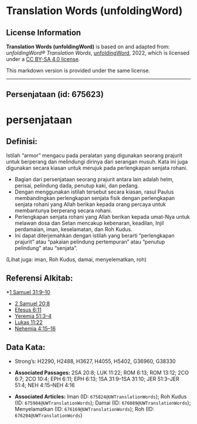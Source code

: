 # Translation Words (unfoldingWord)

## License Information

**Translation Words (unfoldingWord)** is based on and adapted from: _unfoldingWord® Translation Words_, [unfoldingWord](https://unfoldingword.org/utw), 2022, which is licensed under a [CC BY-SA 4.0 license](https://creativecommons.org/licenses/by-sa/4.0/legalcode.en).

This markdown version is provided under the same license.



--------------------------------

## Persenjataan (id: 675623)

persenjataan
============

Definisi:
---------

Istilah “armor” mengacu pada peralatan yang digunakan seorang prajurit untuk berperang dan melindungi dirinya dari serangan musuh. Kata ini juga digunakan secara kiasan untuk merujuk pada perlengkapan senjata rohani.

* Bagian dari persenjataan seorang prajurit antara lain adalah helm, perisai, pelindung dada, penutup kaki, dan pedang.
* Dengan menggunakan istilah tersebut secara kiasan, rasul Paulus membandingkan perlengkapan senjata fisik dengan perlengkapan senjata rohani yang Allah berikan kepada orang percaya untuk membantunya berperang secara rohani.
* Perlengkapan senjata rohani yang Allah berikan kepada umat\-Nya untuk melawan dosa dan Setan mencakup kebenaran, keadilan, Injil perdamaian, iman, keselamatan, dan Roh Kudus.
* Ini dapat diterjemahkan dengan istilah yang berarti “perlengkapan prajurit” atau “pakaian pelindung pertempuran” atau “penutup pelindung” atau “senjata”.

(Lihat juga: iman, Roh Kudus, damai, menyelematkan, roh)

Referensi Alkitab:
------------------

\*[1 Samuel 31:9–10](https://ref.ly/1Sam0:0)

* [2 Samuel 20:8](https://ref.ly/2Sam0:0)
* [Efesus 6:11](https://ref.ly/Eph6:11)
* [Yeremia 51:3–4](https://ref.ly/Jer51:3-Jer51:4)
* [Lukas 11:22](https://ref.ly/Luke11:22)
* [Nehemia 4:15–16](https://ref.ly/Neh4:15-Neh4:16)

Data Kata:
----------

* Strong’s: H2290, H2488, H3627, H4055, H5402, G36960, G38330

* **Associated Passages:** 2SA 20:8; LUK 11:22; ROM 6:13; ROM 13:12; 2CO 6:7; 2CO 10:4; EPH 6:11; EPH 6:13; 1SA 31:9–1SA 31:10; JER 51:3–JER 51:4; NEH 4:15–NEH 4:16
* **Associated Articles:** Iman (ID: `675824@UWTranslationWords`); Roh Kudus (ID: `675904@UWTranslationWords`); Damai (ID: `676089@UWTranslationWords`); Menyelamatkan (ID: `676169@UWTranslationWords`); Roh (ID: `676204@UWTranslationWords`)

